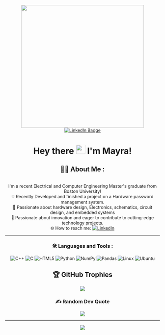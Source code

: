 <div id="header" align="center"><div id="header" align="center">
  <img src="https://i.giphy.com/media/v1.Y2lkPTc5MGI3NjExM2ZqM2N2MjRjcnptZ2NhcWRkYjE5ZXhqbjZ5Zmk2b3dvY3J1NXF5eiZlcD12MV9pbnRlcm5hbF9naWZfYnlfaWQmY3Q9Zw/Fgvl4kpB8mTRLmciii/giphy.gif" width="400"/>
</div>

<div id="badges" align="center">
  <a href="https://www.linkedin.com/in/mayra-teixeira-b9a324179/) ">
    <img src="https://img.shields.io/badge/LinkedIn-blue?style=for-the-badge&logo=linkedin&logoColor=white" alt="LinkedIn Badge"/>
  </a>
</div>

<div style="text-align: center;">
  <h1>
    Hey there
    <img src="https://media.giphy.com/media/hvRJCLFzcasrR4ia7z/giphy.gif" width="30px"/>
    I'm Mayra!
  </h1>
</div>

## :woman_technologist: About Me :

<br>I'm a recent Electrical and Computer Engineering Master's graduate from Boston University!</br>
  💡 Recently Developed and finished a project on a Hardware password management system.
  <br>🌟 Passionate about hardware design, Electronics, schematics, circuit design, and embedded systems</br>
  🌟 Passionate about innovation and eager to contribute to cutting-edge technology projects.
  </br>🌐 How to reach me: [![LinkedIn](https://img.shields.io/badge/LinkedIn-%230077B5.svg?logo=linkedin&logoColor=white)](https://www.linkedin.com/in/mayra-teixeira-b9a324179/) </br>


---

### :hammer_and_wrench: Languages and Tools :

![C++](https://img.shields.io/badge/c++-%2300599C.svg?style=for-the-badge&logo=c%2B%2B&logoColor=white) ![C](https://img.shields.io/badge/c-%2300599C.svg?style=for-the-badge&logo=c&logoColor=white) ![HTML5](https://img.shields.io/badge/html5-%23E34F26.svg?style=for-the-badge&logo=html5&logoColor=white) ![Python](https://img.shields.io/badge/python-3670A0?style=for-the-badge&logo=python&logoColor=ffdd54) ![NumPy](https://img.shields.io/badge/numpy-%23013243.svg?style=for-the-badge&logo=numpy&logoColor=white) ![Pandas](https://img.shields.io/badge/pandas-%23150458.svg?style=for-the-badge&logo=pandas&logoColor=white)
![Linux](https://img.shields.io/badge/Linux-FCC624?style=for-the-badge&logo=linux&logoColor=black)  ![Ubuntu](https://img.shields.io/badge/Ubuntu-E95420?style=for-the-badge&logo=ubuntu&logoColor=white)


## 🏆 GitHub Trophies
![](https://github-profile-trophy.vercel.app/?username=mayras22&theme=radical&no-frame=false&no-bg=false&margin-w=4)

### ✍️ Random Dev Quote
![](https://quotes-github-readme.vercel.app/api?type=horizontal&theme=radical)

---
[![](https://visitcount.itsvg.in/api?id=mayras22&icon=0&color=4)](https://visitcount.itsvg.in)



